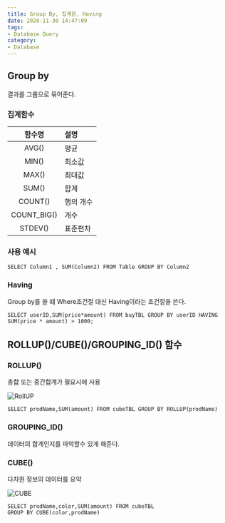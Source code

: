 ```yaml
---
title: Group By, 집계함, Having
date: 2020-11-30 14:47:09
tags:
- Database Query
category:
- Database
---
```


## Group by

결과를 그룹으로 묶어준다.

### 집계함수

|함수명|설명|
|:---:|:---|
|AVG()|평균|
|MIN()|최소값|
|MAX()|최대값|
|SUM()|합계|
|COUNT()|행의 개수|
|COUNT_BIG()|개수|
|STDEV()|표준편차|

### 사용 예시 

```
SELECT Column1 , SUM(Column2) FROM Table GROUP BY Column2
```

### Having 

Group by를 쓸 떄 Where조건절 대신 Having이라는 조건절을 쓴다.

```
SELECT userID,SUM(price*amount) FROM buyTBL GROUP BY userID HAVING SUM(price * amount) > 1000;
```

## ROLLUP()/CUBE()/GROUPING_ID() 함수


### ROLLUP()

총합 또는 중간합계가 필요시에 사용

![RollUP](/img/rollup.PNG)

```
SELECT prodName,SUM(amount) FROM cubeTBL GROUP BY ROLLUP(prodName)
```

### GROUPING_ID()

데이터의 합계인지를 파악할수 있게 해준다.

### CUBE()

다차원 정보의 데이터를 요약

![CUBE](/img/cube.PNG)

```
SELECT prodName,color,SUM(amount) FROM cubeTBL
GROUP BY CUBE(color,prodName)
```







